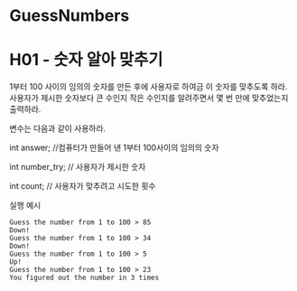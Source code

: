 # GuessNumbers

# H01 -  숫자 알아 맞추기
1부터 100 사이의 임의의 숫자를 만든 후에 사용자로 하여금 이 숫자를 맞추도록 하라. 사용자가 제시한 숫자보다 큰 수인지 작은 수인지를 알려주면서 몇 번 만에 맞추었는지 출력하라.

변수는 다음과 같이 사용하라.

int answer; //컴퓨터가 만들어 낸 1부터 100사이의 임의의 숫자

int number_try; // 사용자가 제시한 숫자

int count; // 사용자가 맞추려고 시도한 횟수

실행 예시
```
Guess the number from 1 to 100 > 85
Down!
Guess the number from 1 to 100 > 34
Down!
Guess the number from 1 to 100 > 5
Up!
Guess the number from 1 to 100 > 23
You figured out the number in 3 times
```